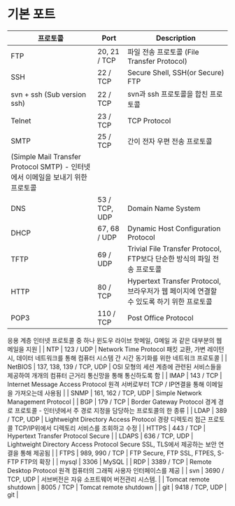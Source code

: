 # 기본 포트

| 프로토콜                                                                        | Port          | Description                                                                             |
| ------------------------------------------------------------------------------- | ------------- | --------------------------------------------------------------------------------------- |
| FTP                                                                             | 20, 21 / TCP  | 파일 전송 프로토콜 (File Transfer Protocol)                                             |
| SSH                                                                             | 22 / TCP      | Secure Shell, SSH(or Secure) FTP                                                        |
| svn + ssh (Sub version ssh)                                                     | 22 / TCP      | svn과 ssh 프로토콜을 합친 프로토콜                                                      |
| Telnet                                                                          | 23 / TCP      | TCP Protocol                                                                            |
| SMTP                                                                            | 25 / TCP      | 간이 전자 우편 전송 프로토콜                                                            |
| (Simple Mail Transfer Protocol SMTP) - 인터넷에서 이메일을 보내기 위한 프로토콜 |
| DNS                                                                             | 53 / TCP, UDP | Domain Name System                                                                      |
| DHCP                                                                            | 67, 68 / UDP  | Dynamic Host Configuration Protocol                                                     |
| TFTP                                                                            | 69 / UDP      | Trivial File Transfer Protocol, FTP보다 단순한 방식의 파일 전송 프로토콜                |
| HTTP                                                                            | 80 / TCP      | Hypertext Transfer Protocol, 브라우저가 웹 페이지에 연결할 수 있도록 하기 위한 프로토콜 |
| POP3                                                                            | 110 / TCP     | Post Office Protocol                                                                    |

응용 계층 인터넷 프로토콜 중 하나
윈도우 라이브 핫메일, G메일 과 같은 대부분의 웹 메일을 지원 |
| NTP | 123 / UDP | Network Time Protocol
패킷 교환, 가변 레이턴시, 데이터 네트워크를 통해 컴퓨터 시스템 간 시간 동기화를 위한 네트워크 프로토콜 |
| NetBIOS | 137, 138, 139 / TCP, UDP | OSI 모형의 세션 계층에 관련된 서비스들을 제공하여 개개의 컴퓨터 근거리 통신망을 통해 통신하도록 함 |
| IMAP | 143 / TCP | Internet Message Access Protocol
원격 서버로부터 TCP / IP연결을 통해 이메일을 가져오는데 사용됨 |
| SNMP | 161, 162 / TCP, UDP | Simple Network Management Protocol |
| BGP | 179 / TCP | Border Gateway Protocol
경계 경로 프로토콜 - 인터넷에서 주 경로 지정을 담당하는 프로토콜의 한 종류 |
| LDAP | 389 / TCP, UDP | Lightweight Directory Access Protocol
경량 디렉토리 접근 프로토콜
TCP/IP위에서 디렉토리 서비스를 조회하고 수정 |
| HTTPS | 443 / TCP | Hypertext Transfer Protocol Secure |
| LDAPS | 636 / TCP, UDP | Lightweight Directory Access Protocol Secure
SSL, TLS에서 제공하는 보안 연결을 통해 제공됨 |
| FTPS | 989, 990 / TCP | FTP Secure, FTP SSL, FTPES, S-FTP
FTP의 확장 |
| mysql | 3306 | MySQL |
| RDP | 3389 / TCP | Remote Desktop Protocol
원격 컴퓨터의 그래픽 사용자 인터페이스를 제공 |
| svn | 3690 / TCP, UDP | 서브버전은 자유 소프트웨어 버전관리 시스템. |
| Tomcat remote shutdown | 8005 / TCP | Tomcat remote shutdown |
| git | 9418 / TCP, UDP | git |

